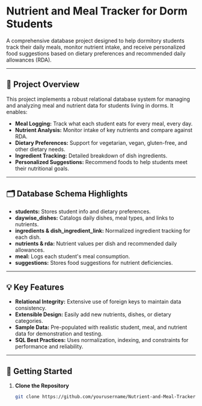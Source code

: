 # Nutrient and Meal Tracker for Dorm Students

A comprehensive database project designed to help dormitory students track their daily meals, monitor nutrient intake, and receive personalized food suggestions based on dietary preferences and recommended daily allowances (RDA).

---

## 🚀 Project Overview

This project implements a robust relational database system for managing and analyzing meal and nutrient data for students living in dorms. It enables:

- **Meal Logging:** Track what each student eats for every meal, every day.
- **Nutrient Analysis:** Monitor intake of key nutrients and compare against RDA.
- **Dietary Preferences:** Support for vegetarian, vegan, gluten-free, and other dietary needs.
- **Ingredient Tracking:** Detailed breakdown of dish ingredients.
- **Personalized Suggestions:** Recommend foods to help students meet their nutritional goals.

---

## 🗂️ Database Schema Highlights

- **students:** Stores student info and dietary preferences.
- **daywise_dishes:** Catalogs daily dishes, meal types, and links to nutrients.
- **ingredients & dish_ingredient_link:** Normalized ingredient tracking for each dish.
- **nutrients & rda:** Nutrient values per dish and recommended daily allowances.
- **meal:** Logs each student's meal consumption.
- **suggestions:** Stores food suggestions for nutrient deficiencies.

---

## 💡 Key Features

- **Relational Integrity:** Extensive use of foreign keys to maintain data consistency.
- **Extensible Design:** Easily add new nutrients, dishes, or dietary categories.
- **Sample Data:** Pre-populated with realistic student, meal, and nutrient data for demonstration and testing.
- **SQL Best Practices:** Uses normalization, indexing, and constraints for performance and reliability.

---

## 🏁 Getting Started

1. **Clone the Repository**
   ```sh
   git clone https://github.com/yourusername/Nutrient-and-Meal-Tracker.git
   ```
